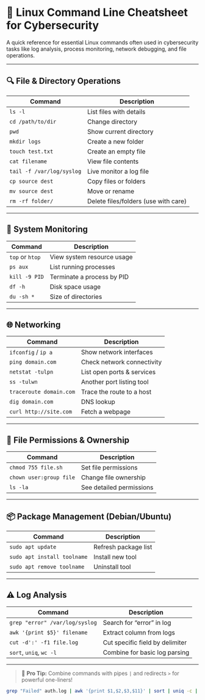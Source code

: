 # 🐧 Linux Command Line Cheatsheet for Cybersecurity

A quick reference for essential Linux commands often used in cybersecurity tasks like log analysis, process monitoring, network debugging, and file operations.

---

## 🔍 File & Directory Operations

| Command                         | Description                          |
|----------------------------------|--------------------------------------|
| `ls -l`                         | List files with details              |
| `cd /path/to/dir`              | Change directory                     |
| `pwd`                          | Show current directory               |
| `mkdir logs`                   | Create a new folder                  |
| `touch test.txt`              | Create an empty file                 |
| `cat filename`                | View file contents                   |
| `tail -f /var/log/syslog`     | Live monitor a log file              |
| `cp source dest`              | Copy files or folders                |
| `mv source dest`              | Move or rename                       |
| `rm -rf folder/`              | Delete files/folders (use with care) |

---

## 🔎 System Monitoring

| Command                         | Description                          |
|----------------------------------|--------------------------------------|
| `top` or `htop`                | View system resource usage           |
| `ps aux`                       | List running processes               |
| `kill -9 PID`                  | Terminate a process by PID           |
| `df -h`                        | Disk space usage                     |
| `du -sh *`                     | Size of directories                  |

---

## 🌐 Networking

| Command                         | Description                          |
|----------------------------------|--------------------------------------|
| `ifconfig` / `ip a`             | Show network interfaces              |
| `ping domain.com`              | Check network connectivity           |
| `netstat -tulpn`               | List open ports & services           |
| `ss -tulwn`                    | Another port listing tool            |
| `traceroute domain.com`        | Trace the route to a host            |
| `dig domain.com`               | DNS lookup                           |
| `curl http://site.com`         | Fetch a webpage                      |

---

## 🔐 File Permissions & Ownership

| Command                         | Description                          |
|----------------------------------|--------------------------------------|
| `chmod 755 file.sh`            | Set file permissions                 |
| `chown user:group file`        | Change file ownership                |
| `ls -la`                       | See detailed permissions             |

---

## 📦 Package Management (Debian/Ubuntu)

| Command                         | Description                          |
|----------------------------------|--------------------------------------|
| `sudo apt update`              | Refresh package list                 |
| `sudo apt install toolname`    | Install new tool                     |
| `sudo apt remove toolname`     | Uninstall tool                       |

---

## ⚠️ Log Analysis

| Command                         | Description                          |
|----------------------------------|--------------------------------------|
| `grep "error" /var/log/syslog`  | Search for “error” in log            |
| `awk '{print $5}' filename`     | Extract column from logs             |
| `cut -d':' -f1 file.log`        | Cut specific field by delimiter      |
| `sort`, `uniq`, `wc -l`        | Combine for basic log parsing        |

---

> 🧠 **Pro Tip:** Combine commands with pipes `|` and redirects `>` for powerful one-liners!

```bash
grep "Failed" auth.log | awk '{print $1,$2,$3,$11}' | sort | uniq -c | sort -nr
